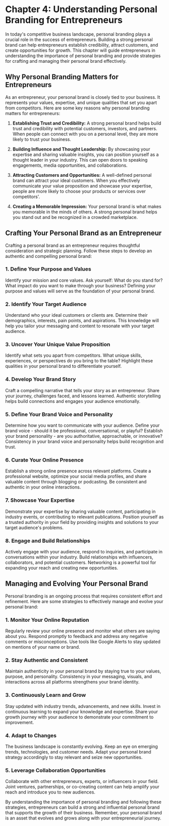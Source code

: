 Chapter 4: Understanding Personal Branding for Entrepreneurs
============================================================

In today's competitive business landscape, personal branding plays a crucial role in the success of entrepreneurs. Building a strong personal brand can help entrepreneurs establish credibility, attract customers, and create opportunities for growth. This chapter will guide entrepreneurs in understanding the importance of personal branding and provide strategies for crafting and managing their personal brand effectively.

Why Personal Branding Matters for Entrepreneurs
-----------------------------------------------

As an entrepreneur, your personal brand is closely tied to your business. It represents your values, expertise, and unique qualities that set you apart from competitors. Here are some key reasons why personal branding matters for entrepreneurs:

1. **Establishing Trust and Credibility:** A strong personal brand helps build trust and credibility with potential customers, investors, and partners. When people can connect with you on a personal level, they are more likely to trust your business.

2. **Building Influence and Thought Leadership:** By showcasing your expertise and sharing valuable insights, you can position yourself as a thought leader in your industry. This can open doors to speaking engagements, media opportunities, and collaborations.

3. **Attracting Customers and Opportunities:** A well-defined personal brand can attract your ideal customers. When you effectively communicate your value proposition and showcase your expertise, people are more likely to choose your products or services over competitors'.

4. **Creating a Memorable Impression:** Your personal brand is what makes you memorable in the minds of others. A strong personal brand helps you stand out and be recognized in a crowded marketplace.

Crafting Your Personal Brand as an Entrepreneur
-----------------------------------------------

Crafting a personal brand as an entrepreneur requires thoughtful consideration and strategic planning. Follow these steps to develop an authentic and compelling personal brand:

### 1. Define Your Purpose and Values

Identify your mission and core values. Ask yourself: What do you stand for? What impact do you want to make through your business? Defining your purpose and values will serve as the foundation of your personal brand.

### 2. Identify Your Target Audience

Understand who your ideal customers or clients are. Determine their demographics, interests, pain points, and aspirations. This knowledge will help you tailor your messaging and content to resonate with your target audience.

### 3. Uncover Your Unique Value Proposition

Identify what sets you apart from competitors. What unique skills, experiences, or perspectives do you bring to the table? Highlight these qualities in your personal brand to differentiate yourself.

### 4. Develop Your Brand Story

Craft a compelling narrative that tells your story as an entrepreneur. Share your journey, challenges faced, and lessons learned. Authentic storytelling helps build connections and engages your audience emotionally.

### 5. Define Your Brand Voice and Personality

Determine how you want to communicate with your audience. Define your brand voice - should it be professional, conversational, or playful? Establish your brand personality - are you authoritative, approachable, or innovative? Consistency in your brand voice and personality helps build recognition and trust.

### 6. Curate Your Online Presence

Establish a strong online presence across relevant platforms. Create a professional website, optimize your social media profiles, and share valuable content through blogging or podcasting. Be consistent and authentic in your online interactions.

### 7. Showcase Your Expertise

Demonstrate your expertise by sharing valuable content, participating in industry events, or contributing to relevant publications. Position yourself as a trusted authority in your field by providing insights and solutions to your target audience's problems.

### 8. Engage and Build Relationships

Actively engage with your audience, respond to inquiries, and participate in conversations within your industry. Build relationships with influencers, collaborators, and potential customers. Networking is a powerful tool for expanding your reach and creating new opportunities.

Managing and Evolving Your Personal Brand
-----------------------------------------

Personal branding is an ongoing process that requires consistent effort and refinement. Here are some strategies to effectively manage and evolve your personal brand:

### 1. Monitor Your Online Reputation

Regularly review your online presence and monitor what others are saying about you. Respond promptly to feedback and address any negative comments or misconceptions. Use tools like Google Alerts to stay updated on mentions of your name or brand.

### 2. Stay Authentic and Consistent

Maintain authenticity in your personal brand by staying true to your values, purpose, and personality. Consistency in your messaging, visuals, and interactions across all platforms strengthens your brand identity.

### 3. Continuously Learn and Grow

Stay updated with industry trends, advancements, and new skills. Invest in continuous learning to expand your knowledge and expertise. Share your growth journey with your audience to demonstrate your commitment to improvement.

### 4. Adapt to Changes

The business landscape is constantly evolving. Keep an eye on emerging trends, technologies, and customer needs. Adapt your personal brand strategy accordingly to stay relevant and seize new opportunities.

### 5. Leverage Collaboration Opportunities

Collaborate with other entrepreneurs, experts, or influencers in your field. Joint ventures, partnerships, or co-creating content can help amplify your reach and introduce you to new audiences.

By understanding the importance of personal branding and following these strategies, entrepreneurs can build a strong and influential personal brand that supports the growth of their business. Remember, your personal brand is an asset that evolves and grows along with your entrepreneurial journey.
